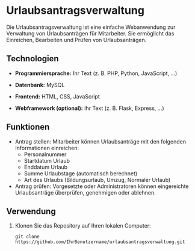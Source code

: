 # Urlaubsantragsverwaltung

Die Urlaubsantragsverwaltung ist eine einfache Webanwendung zur Verwaltung von Urlaubsanträgen für Mitarbeiter. Sie ermöglicht das Einreichen, Bearbeiten und Prüfen von Urlaubsanträgen.

## Technologien

- **Programmiersprache:** Ihr Text (z. B. PHP, Python, JavaScript, ...)

- **Datenbank:** MySQL

- **Frontend:** HTML, CSS, JavaScript

- **Webframework (optional):** Ihr Text (z. B. Flask, Express, ...)

## Funktionen

- Antrag stellen: Mitarbeiter können Urlaubsanträge mit den folgenden Informationen einreichen:
  - Personalnummer
  - Startdatum Urlaub
  - Enddatum Urlaub
  - Summe Urlaubstage (automatisch berechnet)
  - Art des Urlaubs (Bildungsurlaub, Umzug, Normaler Urlaub)
- Antrag prüfen: Vorgesetzte oder Administratoren können eingereichte Urlaubsanträge überprüfen, genehmigen oder ablehnen.

## Verwendung

1. Klonen Sie das Repository auf Ihren lokalen Computer:

   ```shell
   git clone https://github.com/IhrBenutzername/urlaubsantragsverwaltung.git
